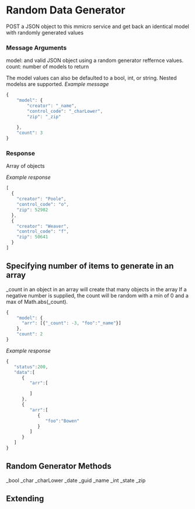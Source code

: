 # Random Data Generator

POST a JSON object to this mmicro service and get back an identical model with randomly generated values

### Message Arguments
model: and valid JSON object using a random generator reffernce values.
count: number of models to return

The model values can also be defaulted to a bool, int, or string. Nested modelss are supported.
*Example message*
```javascript
{
    "model": {
        "creator": "_name",
        "control_code": "_charLower",
        "zip": "_zip"
        
    },
    "count": 3
}
```

### Response
Array of objects

*Example response*
```javascript
[
  {
    "creator": "Poole",
    "control_code": "o",
    "zip": 52982
  },
  {
    "creator": "Weaver",
    "control_code": "f",
    "zip": 50641
  }
]
```

## Specifying number of items to generate in an array
_count in an object in an array will create that many objects in the array
If a negative number is supplied, the count will be random with a min of 0 and a max of Math.abs(_count).
```javascript
{
    "model": {
      "arr": [{"_count": -3, "foo":"_name"}]    
    },
    "count": 2
}
```
*Example response*
```javascript
{
   "status":200,
   "data":[
      {
         "arr":[

         ]
      },
      {
         "arr":[
            {
               "foo":"Bowen"
            }
         ]
      }
   ]
}
```

## Random Generator Methods
_bool
_char
_charLower
_date
_guid
_name
_int
_state
_zip

## Extending 
